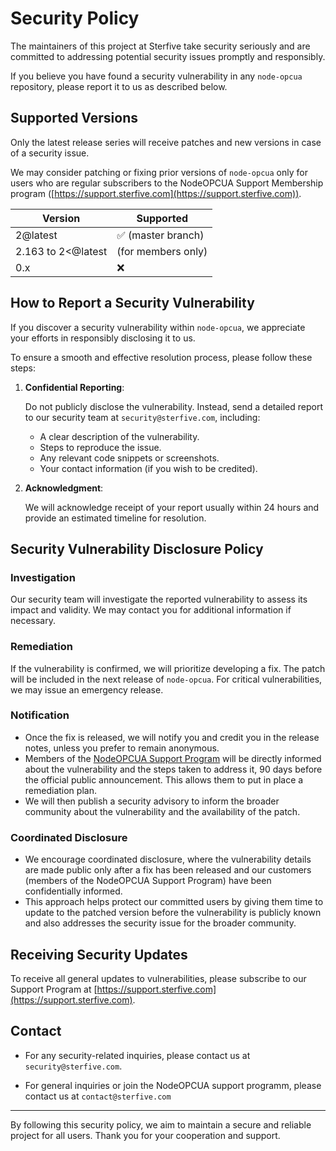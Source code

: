 # Security Policy

The maintainers of this project at Sterfive take security seriously and are committed to addressing potential security issues promptly and responsibly.

If you believe you have found a security vulnerability in any `node-opcua` repository, please report it to us as described below. 

## Supported Versions

Only the latest release series will receive patches and new versions in case of a security issue. 

We may consider patching or fixing prior versions of `node-opcua` only for users who are regular subscribers to the NodeOPCUA Support Membership program ([https://support.sterfive.com](https://support.sterfive.com)).

 | Version       | Supported          |
 | ------------- | ------------------ |
 | 2@latest      | ✅ (master branch) |
 | 2.163 to 2<@latest |  (for members only) |
 | 0.x           | :x:                |

## How to Report a Security Vulnerability


If you discover a security vulnerability within `node-opcua`, we appreciate your efforts in responsibly disclosing it to us.

To ensure a smooth and effective resolution process, please follow these steps:

1. **Confidential Reporting**:
  
   Do not publicly disclose the vulnerability. Instead, send a detailed report to our security team at `security@sterfive.com`, including:
   - A clear description of the vulnerability.
   - Steps to reproduce the issue.
   - Any relevant code snippets or screenshots.
   - Your contact information (if you wish to be credited).

2. **Acknowledgment**: 

   We will acknowledge receipt of your report usually within 24 hours and provide an estimated timeline for resolution.

## Security Vulnerability Disclosure Policy

### Investigation

Our security team will investigate the reported vulnerability to assess its impact and validity. We may contact you for additional information if necessary.

### Remediation

If the vulnerability is confirmed, we will prioritize developing a fix. The patch will be included in the next release of `node-opcua`. For critical vulnerabilities, we may issue an emergency release.

### Notification

- Once the fix is released, we will notify you and credit you in the release notes, unless you prefer to remain anonymous. 
- Members of the [NodeOPCUA Support Program](https://support.sterfive.com) will be directly informed about the vulnerability and the steps taken to address it, 90 days before the official public announcement. This allows them to put in place a remediation plan. 
- We will then publish a security advisory to inform the broader community about the vulnerability and the availability of the patch.

### Coordinated Disclosure

- We encourage coordinated disclosure, where the vulnerability details are made public only after a fix has been released and our customers (members of the NodeOPCUA Support Program) have been confidentially informed. 
- This approach helps protect  our committed users by giving them time to update to the patched version before the vulnerability is publicly known and also addresses the security issue for the broader community.

## Receiving Security Updates

To receive all general updates to vulnerabilities, please subscribe to our Support Program at [https://support.sterfive.com](https://support.sterfive.com).

## Contact

- For any security-related inquiries, please contact us at `security@sterfive.com`.
  
- For general inquiries or join the NodeOPCUA support programm,  please contact us at `contact@sterfive.com`

---

By following this security policy, we aim to maintain a secure and reliable project for all users. Thank you for your cooperation and support.